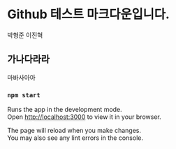 # Github 테스트 마크다운입니다.

박형준 이진혁

## 가나다라라

마바사아아

### `npm start`

Runs the app in the development mode.\
Open [http://localhost:3000](http://localhost:3000) to view it in your browser.

The page will reload when you make changes.\
You may also see any lint errors in the console.